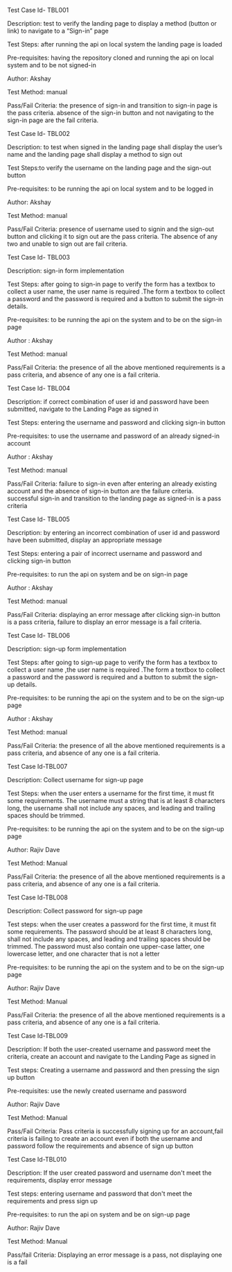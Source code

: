 Test Case Id- TBL001

Description: test to verify the landing page to display a method (button or link) to navigate to a “Sign-in” page

Test Steps: after running the api on local system the landing page is loaded

Pre-requisites: having the repository cloned and running the api on local system and to be not signed-in

Author: Akshay

Test Method: manual

Pass/Fail Criteria: the presence of sign-in and transition to sign-in page is the pass criteria. absence of the sign-in button and not navigating to the sign-in page are the fail criteria.

Test Case Id- TBL002

Description: to test when signed in the landing page shall display the user’s name and the landing page shall display a method to sign out

Test Steps:to verify the username on the landing page and the sign-out button

Pre-requisites: to be running the api on local system and to be logged in

Author: Akshay

Test Method: manual

Pass/Fail Criteria: presence of username used to signin and the sign-out button and clicking it to sign out are the pass criteria. The absence of any two and unable to sign out are fail criteria.

Test Case Id- TBL003

Description: sign-in form implementation

Test Steps: after going to sign-in page to verify the form has a textbox to collect a user name, the user name is required .The form a textbox to collect a password and the
password is required and a button to submit the sign-in details.

Pre-requisites: to be running the api on the system and to be on the sign-in page

Author : Akshay

Test Method: manual

Pass/Fail Criteria: the presence of all the above mentioned requirements is a pass criteria, and absence of any one is a fail criteria.

Test Case Id- TBL004

Description: if correct combination of user id and password have been submitted, navigate to the Landing Page as signed in

Test Steps: entering the username and password and clicking sign-in button

Pre-requisites: to use the username and password of an already signed-in account

Author : Akshay

Test Method: manual

Pass/Fail Criteria: failure to sign-in even after entering an already existing account and the absence of sign-in button are the failure criteria. successful sign-in and transition to the landing page as signed-in is a pass criteria

Test Case Id- TBL005

Description: by entering an incorrect combination of user id and password have been submitted, display an appropriate message

Test Steps: entering a pair of incorrect username and password and clicking sign-in button

Pre-requisites: to run the api on system and be on sign-in page

Author : Akshay

Test Method: manual

Pass/Fail Criteria: displaying an error message after clicking sign-in button is a pass criteria, failure to display an error message is a fail criteria.

Test Case Id- TBL006

Description: sign-up form implementation

Test Steps: after going to sign-up page to verify the form has a textbox to collect a user name ,the user name is required .The form a textbox to collect a password and the
password is required and a button to submit the sign-up details.

Pre-requisites: to be running the api on the system and to be on the sign-up page

Author : Akshay

Test Method: manual

Pass/Fail Criteria: the presence of all the above mentioned requirements is a pass criteria, and absence of any one is a fail criteria.

Test Case Id-TBL007

Description: Collect username for sign-up page

Test Steps: when the user enters a username for the first time, it must fit some requirements. The username must a string that is at least 8 characters long, the username shall not include any spaces, and leading and trailing spaces should be trimmed.

Pre-requisites: to be running the api on the system and to be on the sign-up page

Author: Rajiv Dave

Test Method: Manual

Pass/Fail Criteria: the presence of all the above mentioned requirements is a pass criteria, and absence of any one is a fail criteria.

Test Case Id-TBL008

Description: Collect password for sign-up page

Test steps: when the user creates a password for the first time, it must fit some requirements. The password should be at least 8 characters long, shall not include any spaces, and leading and trailing spaces should be trimmed. The password must also contain one upper-case latter, one lowercase letter, and one character that is not a letter

Pre-requisites: to be running the api on the system and to be on the sign-up page

Author: Rajiv Dave

Test Method: Manual

Pass/Fail Criteria: the presence of all the above mentioned requirements is a pass criteria, and absence of any one is a fail criteria.

Test Case Id-TBL009

Description: If both the user-created username and password meet the criteria, create an account and navigate to the Landing Page as signed in

Test steps: Creating a username and password and then pressing the sign up button

Pre-requisites: use the newly created username and password

Author: Rajiv Dave

Test Method: Manual

Pass/Fail Criteria: Pass criteria is successfully signing up for an account,fail criteria is failing to create an account even if both the username and password follow the requirements and absence of sign up button

Test Case Id-TBL010

Description: If the user created password and username don't meet the requirements, display error message

Test steps: entering username and password that don't meet the requirements and press sign up

Pre-requisites: to run the api on system and be on sign-up page

Author: Rajiv Dave

Test Method: Manual

Pass/fail Criteria: Displaying an error message is a pass, not displaying one is a fail
